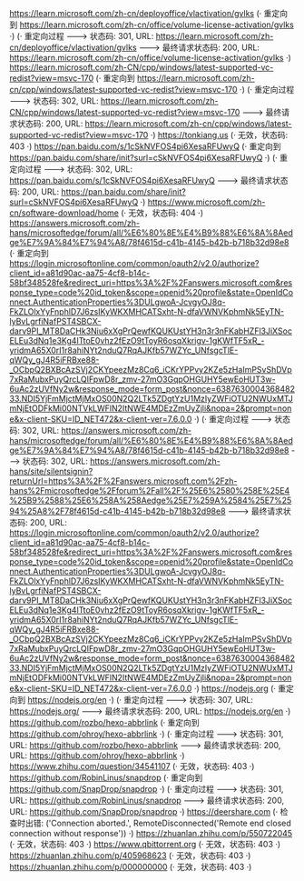 https://learn.microsoft.com/zh-cn/deployoffice/vlactivation/gvlks (· 重定向到 https://learn.microsoft.com/zh-cn/office/volume-license-activation/gvlks ·)
(· 重定向过程 ---> 状态码: 301, URL: https://learn.microsoft.com/zh-cn/deployoffice/vlactivation/gvlks ---> 最终请求状态码: 200, URL: https://learn.microsoft.com/zh-cn/office/volume-license-activation/gvlks ·)
https://learn.microsoft.com/zh-CN/cpp/windows/latest-supported-vc-redist?view=msvc-170 (· 重定向到 https://learn.microsoft.com/zh-cn/cpp/windows/latest-supported-vc-redist?view=msvc-170 ·)
(· 重定向过程 ---> 状态码: 302, URL: https://learn.microsoft.com/zh-CN/cpp/windows/latest-supported-vc-redist?view=msvc-170 ---> 最终请求状态码: 200, URL: https://learn.microsoft.com/zh-cn/cpp/windows/latest-supported-vc-redist?view=msvc-170 ·)
https://tonkiang.us (· 无效，状态码: 403 ·)
https://pan.baidu.com/s/1cSkNVFOS4pi6XesaRFUwyQ (· 重定向到 https://pan.baidu.com/share/init?surl=cSkNVFOS4pi6XesaRFUwyQ ·)
(· 重定向过程 ---> 状态码: 302, URL: https://pan.baidu.com/s/1cSkNVFOS4pi6XesaRFUwyQ ---> 最终请求状态码: 200, URL: https://pan.baidu.com/share/init?surl=cSkNVFOS4pi6XesaRFUwyQ ·)
https://www.microsoft.com/zh-cn/software-download/home (· 无效，状态码: 404 ·)
https://answers.microsoft.com/zh-hans/microsoftedge/forum/all/%E6%80%8E%E4%B9%88%E6%8A%8Aedge%E7%9A%84%E7%94%A8/78f4615d-c41b-4145-b42b-b718b32d98e8 (· 重定向到 https://login.microsoftonline.com/common/oauth2/v2.0/authorize?client_id=a81d90ac-aa75-4cf8-b14c-58bf348528fe&redirect_uri=https%3A%2F%2Fanswers.microsoft.com&response_type=code%20id_token&scope=openid%20profile&state=OpenIdConnect.AuthenticationProperties%3DULgwoA-JcvgyOJ8q-FkZLOlxYyFnphlD7J6zsIKyWKXMHCATSxht-N-dfaVWNVKphmNk5EyTN-lyBvLgrfiNafPST4SBCX-darv9PI_MT8DaCHk3Niu6xXgPrQewfKQUKUstYH3n3r3nFKabHZFl3JiXSocELEu3dNq1e3Kg4ITtoE0vhz2fEzO9tToyR6osqXkrigv-1gKWfTF5xR_-yridmA65X0rI1r8ahiNYt2nduQ7RqAJKfb57WZYc_UNfsgcTlE-qWQy_gJ4R5iFRBxe88-_OCbpQ2BXBcAzSVj2CKYpeezMz8Cq6_iCKrYPPvy2KZe5zHaImPSvShDVp7xRaMubxPuyQrcLQIFpwD8r_zmv-27mO3GqpOHGUHY5ewEoHUT3w-6uAc2zUVfNy2w&response_mode=form_post&nonce=638763000436848233.NDI5YjFmMjctMjMxOS00N2Q2LTk5ZDgtYzU1MzIyZWFiOTU2NWUxMTJmNjEtODFkMi00NTVkLWFlN2ItNWE4MDEzZmUyZjli&nopa=2&prompt=none&x-client-SKU=ID_NET472&x-client-ver=7.6.0.0 ·)
(· 重定向过程 ---> 状态码: 302, URL: https://answers.microsoft.com/zh-hans/microsoftedge/forum/all/%E6%80%8E%E4%B9%88%E6%8A%8Aedge%E7%9A%84%E7%94%A8/78f4615d-c41b-4145-b42b-b718b32d98e8 ---> 状态码: 302, URL: https://answers.microsoft.com/zh-hans/site/silentsignin?returnUrl=https%3A%2F%2Fanswers.microsoft.com%2Fzh-hans%2Fmicrosoftedge%2Fforum%2Fall%2F%25E6%2580%258E%25E4%25B9%2588%25E6%258A%258Aedge%25E7%259A%2584%25E7%2594%25A8%2F78f4615d-c41b-4145-b42b-b718b32d98e8 ---> 最终请求状态码: 200, URL: https://login.microsoftonline.com/common/oauth2/v2.0/authorize?client_id=a81d90ac-aa75-4cf8-b14c-58bf348528fe&redirect_uri=https%3A%2F%2Fanswers.microsoft.com&response_type=code%20id_token&scope=openid%20profile&state=OpenIdConnect.AuthenticationProperties%3DULgwoA-JcvgyOJ8q-FkZLOlxYyFnphlD7J6zsIKyWKXMHCATSxht-N-dfaVWNVKphmNk5EyTN-lyBvLgrfiNafPST4SBCX-darv9PI_MT8DaCHk3Niu6xXgPrQewfKQUKUstYH3n3r3nFKabHZFl3JiXSocELEu3dNq1e3Kg4ITtoE0vhz2fEzO9tToyR6osqXkrigv-1gKWfTF5xR_-yridmA65X0rI1r8ahiNYt2nduQ7RqAJKfb57WZYc_UNfsgcTlE-qWQy_gJ4R5iFRBxe88-_OCbpQ2BXBcAzSVj2CKYpeezMz8Cq6_iCKrYPPvy2KZe5zHaImPSvShDVp7xRaMubxPuyQrcLQIFpwD8r_zmv-27mO3GqpOHGUHY5ewEoHUT3w-6uAc2zUVfNy2w&response_mode=form_post&nonce=638763000436848233.NDI5YjFmMjctMjMxOS00N2Q2LTk5ZDgtYzU1MzIyZWFiOTU2NWUxMTJmNjEtODFkMi00NTVkLWFlN2ItNWE4MDEzZmUyZjli&nopa=2&prompt=none&x-client-SKU=ID_NET472&x-client-ver=7.6.0.0 ·)
https://nodejs.org (· 重定向到 https://nodejs.org/en ·)
(· 重定向过程 ---> 状态码: 307, URL: https://nodejs.org/ ---> 最终请求状态码: 200, URL: https://nodejs.org/en ·)
https://github.com/rozbo/hexo-abbrlink (· 重定向到 https://github.com/ohroy/hexo-abbrlink ·)
(· 重定向过程 ---> 状态码: 301, URL: https://github.com/rozbo/hexo-abbrlink ---> 最终请求状态码: 200, URL: https://github.com/ohroy/hexo-abbrlink ·)
https://www.zhihu.com/question/34541107 (· 无效，状态码: 403 ·)
https://github.com/RobinLinus/snapdrop (· 重定向到 https://github.com/SnapDrop/snapdrop ·)
(· 重定向过程 ---> 状态码: 301, URL: https://github.com/RobinLinus/snapdrop ---> 最终请求状态码: 200, URL: https://github.com/SnapDrop/snapdrop ·)
https://deershare.com (· 检查时出错: ('Connection aborted.', RemoteDisconnected('Remote end closed connection without response')) ·)
https://zhuanlan.zhihu.com/p/550722045 (· 无效，状态码: 403 ·)
https://www.qbittorrent.org (· 无效，状态码: 403 ·)
https://zhuanlan.zhihu.com/p/405968623 (· 无效，状态码: 403 ·)
https://zhuanlan.zhihu.com/p/000000000 (· 无效，状态码: 403 ·)
